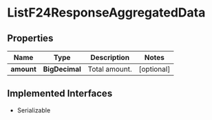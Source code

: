 

# ListF24ResponseAggregatedData


## Properties

| Name | Type | Description | Notes |
|------------ | ------------- | ------------- | -------------|
|**amount** | **BigDecimal** | Total amount. |  [optional] |


## Implemented Interfaces

* Serializable


